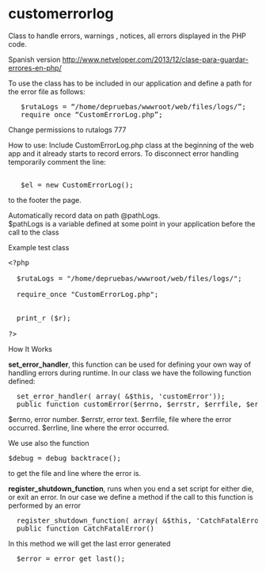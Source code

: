 customerrorlog
==============

Class to handle errors, warnings , notices, all errors displayed in the PHP code.

Spanish version 
http://www.netveloper.com/2013/12/clase-para-guardar-errores-en-php/

To use the class has to be included in our application and define a path for the error file as follows:
<pre>
   $rutaLogs = “/home/depruebas/wwwroot/web/files/logs/”;
   require_once “CustomErrorLog.php”;
</pre>
Change permissions to rutalogs 777

How to use:
Include CustomErrorLog.php class at the beginning of the web app and it already starts to record errors.
To disconnect error handling temporarily comment the line:
<pre>	
   $el = new CustomErrorLog(); 
</pre>	
	
to the footer the page.

Automatically record data on path @pathLogs.  
$pathLogs is a variable defined at some point in your application before the call to the class

Example test class
<pre>
&lt;?php

  $rutaLogs = "/home/depruebas/wwwroot/web/files/logs/";
	
  require_once "CustomErrorLog.php";


  print_r ($r);
  
?>
</pre>
How It Works

<b>set_error_handler</b>, this function can be used for defining your own way of handling errors during runtime.
In our class we have the following function defined:
<pre>
  set_error_handler( array( &$this, 'customError'));
  public function customError($errno, $errstr, $errfile, $errline)
</pre>
$errno, error number.
$errstr, error text.
$errfile, file where the error occurred.
$errline, line where the error occurred.

We use also the function
<pre>
$debug = debug_backtrace(); 
</pre>
to get the file and line where the error is.

<b>register_shutdown_function</b>, runs when you end a set script for either die, or exit an error.
In our case we define a method if the call to this function is performed by an error
<pre>
  register_shutdown_function( array( &$this, 'CatchFatalError'));
  public function CatchFatalError() 
</pre>
In this method we will get the last error generated
<pre>
  $error = error_get_last();
</pre>
